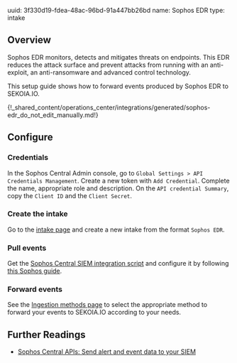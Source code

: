 uuid: 3f330d19-fdea-48ac-96bd-91a447bb26bd
name: Sophos EDR
type: intake

## Overview

Sophos EDR monitors, detects and mitigates threats on endpoints.
This EDR reduces the attack surface and prevent attacks from running with an anti-exploit, an anti-ransomware and advanced control technology.

This setup guide shows how to forward events produced by Sophos EDR to SEKOIA.IO.

{!_shared_content/operations_center/integrations/generated/sophos-edr_do_not_edit_manually.md!}

## Configure

### Credentials

In the Sophos Central Admin console, go to `Global Settings > API Credentials Management`.
Create a new token with `Add Credential`. Complete the name, appropriate role and description.
On the `API credential Summary`, copy the `Client ID` and the `Client Secret`.

### Create the intake

Go to the [intake page](https://app.sekoia.io/operations/intakes) and create a new intake from the format `Sophos EDR`.

### Pull events

Get the [Sophos Central SIEM integration script](https://github.com/sophos/Sophos-Central-SIEM-Integration) and configure it by following [this Sophos guide](https://support.sophos.com/support/s/article/KB-000036372?language=en_US).

### Forward events

See the [Ingestion methods page](https://docs.sekoia.io/operation_center/data_collection/ingestion_methods/) to select the appropriate method to forward your events to SEKOIA.IO according to your needs.


## Further Readings

- [Sophos Central APIs: Send alert and event data to your SIEM](https://support.sophos.com/support/s/article/KB-000036372?language=en_US)